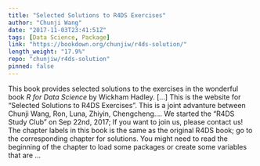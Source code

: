 ```yaml
---
title: "Selected Solutions to R4DS Exercises"
author: "Chunji Wang"
date: "2017-11-03T23:41:51Z"
tags: [Data Science, Package]
link: "https://bookdown.org/chunjiw/r4ds-solution/"
length_weight: "17.9%"
repo: "chunjiw/r4ds-solution"
pinned: false
---
```


This book provides selected solutions to the exercises in the wonderful book <em>R for Data Science</em> by Wickham Hadley. [...] This is the website for “Selected Solutions to R4DS Exercises”. This is a joint advanture between Chunji Wang, Ron, Luna, Zhiyin, Chengcheng…. We started the “R4DS Study Club” on Sep 22nd, 2017; If you want to join us, please contact us! The chapter labels in this book is the same as the original R4DS book; go to the corresponding chapter for solutions. You might need to read the beginning of the chapter to load some packages or create some variables that are ...
